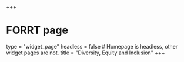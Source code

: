 +++
# FORRT page
type = "widget_page"
headless = false  # Homepage is headless, other widget pages are not.
title = "Diversity, Equity and Inclusion"
+++

